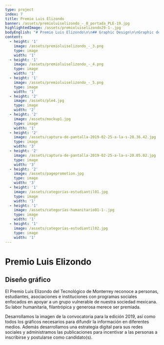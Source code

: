 ```yaml
---
type: project
index: 7
title: Premio Luis Elizondo
banner: /assets/premioluiselizondo_-_0_portada_PLE-19.jpg
highlightedImage: /assets/premioluiselizondo29-1-.jpg
bodyEnglish: "# Premio Luis Elizondo\n\n## Graphic Design\n\nGraphic design \r\n\nThe Premio Eugenio Garza Sada of Tecnológico de Monterrey recognizes students, people and institutions that developed social programs focused on bettering the lives of vulnerable communities in México. Thanks to their humanitarian, philanthropic and generous actions this event was created in order to give recognition to them. \r\n\nFor this project we developed the image for the announcement of the 2019 edition, furthermore, Katartico developed the necessary content to broadcast in different media networks. Additionally, we developed a digital strategy for social media and managed their social media networks with the objective of increasing the registration of candidates ."
content:
  - height: '1'
    image: /assets/premioluiselizondo_-_3.png
    type: image
    width: '1'
  - height: '1'
    image: /assets/premioluiselizondo_-_4.png
    type: image
    width: '1'
  - height: '1'
    image: /assets/premioluiselizondo_-_5.png
    type: image
    width: '1'
  - height: '2'
    image: /assets/ple4.jpg
    type: image
    width: '2'
  - height: '2'
    image: /assets/mockup1.jpg
    type: image
    width: '1'
  - height: '2'
    image: /assets/captura-de-pantalla-2019-02-25-a-la-s-20.36.42.jpg
    type: image
    width: '3'
  - height: '2'
    image: /assets/captura-de-pantalla-2019-02-25-a-la-s-20.05.02.jpg
    type: image
    width: '3'
  - height: '2'
    image: /assets/pagepromotion.jpg
    type: image
    width: '3'
  - height: '1'
    image: /assets/categorías-estudiantil01.jpg
    type: image
    width: '1'
  - height: '1'
    image: /assets/categorías-humanitario01-1-.jpg
    type: image
    width: '1'
  - height: '1'
    image: /assets/categorías-estudiantil02.jpg
    type: image
    width: '1'
---
```

# Premio Luis Elizondo

## **Diseño gráfico**

El Premio Luis Elizondo del Tecnológico de Monterrey reconoce a personas, estudiantes, asociaciones e instituciones con programas sociales enfocados en apoyar a un grupo vulnerable de nuestra sociedad mexicana. Su labor humanitaria, filantrópica y generosa merece ser premiada.

Desarrollamos la imagen de la convocatoria para la edición 2019, así como todos los gráficos necesarios para difundir la información en diferentes medios. Además desarrollamos una estrategia digital para sus redes sociales y administramos las publicaciones para incentivar a las personas a inscribirse y postularse como candidato(s).
